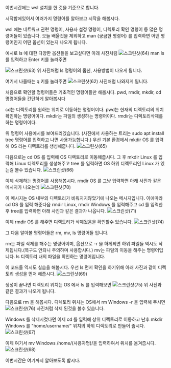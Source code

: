 이번시간에는 wsl 설치를 한 것을 기준으로 합니다.

시작함에있어서 여러가지 명령어를 알아보고 시작을 해봅시다.

wsl 에는 네트워크 관련 명령어, 사용자 설정 명령어, 디렉토리 확인 명령어 등 많은 명령어들이 있습니다.
오늘 배울것을 제외하고 man {궁금한 명령어} 를 입력하면 어떤 명령어인지 어떤 옵션이 있는지 나오게 됩니다.

예시로 ls 에 대한 다양한 옵션들을 보고싶다면
아래 사진처럼
![스크린샷(64)](https://github.com/user-attachments/assets/37ca69fa-9eec-4880-9bbb-dd250233ed8e)
man ls 를 입력하고 Enter 키를 눌러주면

![스크린샷(63)](https://github.com/user-attachments/assets/395fb6b9-01c3-4329-bc2c-8ca27d45cf47)
위 사진처럼 ls 명령어의 옵션, 사용방법이 나오게 됩니다.

여기서 나올때는 q 키를 눌러주면
![스크린샷(62)](https://github.com/user-attachments/assets/ecff3725-6e26-41ef-9865-efa87a1c5d61)
사진처럼 나와지게 됩니다.

처음으로 확인할 명령어들은 기초적인 명령어들만 해봅시다.
pwd, rmdir, mkdir, cd 명령어들을 간단하게 알아봅시다

cd는 디렉토리를 원하는 위치로 이동하는 명령어이다.
pwd는 현재의 디렉토리의 위치 확인하는 명령어이다.
mkdir는 파일의 생성하는 명령어이다.
rmdir는 디렉토리삭제를 하는 명령어이다.

위 명령어 사용예시를 보여드리겠습니다.
(사진에서 사용하는 트리는 sudo apt install tree 명령어를 입력하고 나면 사용가능합니다.)
우선 기본 환경에서 mkdir OS 를 입력해 OS 라는 디렉토리를 생성해줍니다.
![스크린샷(65)](https://github.com/user-attachments/assets/95b864f4-e570-46b6-9361-f3fdeb24618b)

다음으로는 cd OS 를 입력해 OS 디렉토리로 이동해줍시다.
그 후 mkdir Linux 를 입력해 Linux 디렉토리를 생성해주고 tree 를 입력하면 OS 하위 디렉토리인 Linux 가 있는걸 볼수 있습니다.
![스크린샷(66)](https://github.com/user-attachments/assets/a7ae1be4-0436-4ea9-a4c6-a00f69590c85)

이제 삭제하는 명령어를 사용해봅시다. 
rmdir OS 를 그냥 입력하면 아래 사진과 같은 메시지가 나오는데
![스크린샷(70)](https://github.com/user-attachments/assets/79273186-272d-4385-97fa-1098061eceef)

이 메시지는 OS 내부의 디렉토리가 비워지지않았기에 나오는 메시지입니다.
이에따라 cd OS 를 입력 해준다음 rmdir Linux, rmdir Windows 를 입력해주고
cd 를 입력한후 tree를 입력하면 아래 사진과 같은 결과가 나옵니다.
![스크린샷(71)](https://github.com/user-attachments/assets/7c675d0a-13ec-4953-8658-665353cbed82)

이제 rmdir OS 를 해주면 디렉토리가 삭제됬음을 확인할수 있습니다.
![스크린샷(74)](https://github.com/user-attachments/assets/39c820a1-89e0-4726-b04d-3709c3a6a110)


그 다음 알아볼 명령어들은 
rm, mv, ls 명령어들 입니다.

rm는 파일 삭제를 해주는 명령어이며, 옵션으로 -r 을 하게되면 하위 파일들 역시도 삭제됩니다.(복구도 안되니 주의하며 사용합시다.)
mv는 파일의 이동을 해주는 명령어입니다.
ls 디렉토리 내의 파일을 확인하는 명령어입니다.

이 코드들 역시도 실습을 해봅시다.
우선 ls 먼저 확인을 하기위해 아래 사진과 같이 디렉토리 생성을 먼저 해줍시다.
![스크린샷(69)](https://github.com/user-attachments/assets/8af8c96f-f3d5-4712-b096-b8ab5003bb82)

생성이 끝나면 디렉토리 위치는 OS 에서 ls 를 입력해보면 
![스크린샷(75)](https://github.com/user-attachments/assets/85cecd14-c8d2-46a4-8ebc-a143c2fc8e7a)
위 사진과 같은 결과가 나오게 됩니다.

다음으로 rm 을 해봅시다. 디렉토리 위치는 OS에서 rm Windows -r 을 입력해 주시면 
![스크린샷(76)](https://github.com/user-attachments/assets/be82db2c-28b5-49e4-a398-3890ce121407)
사진처럼 삭제 된것을 볼수 있습니다.

Windows 를 삭제시켰다면 이제 cd 를 입력해 상위 디렉토리로 이동하고 난후 mkdir Windows 를 "home/username/" 위치의 하위 디렉토리로 만들어 줍시다.
![스크린샷(67)](https://github.com/user-attachments/assets/6cc806ee-6e8b-4931-8d6d-26fea219e289)

이제 여기서 mv Windows /home/(사용자명)/을 입력하여서 위치를 옮겨줍시다.
![스크린샷(68)](https://github.com/user-attachments/assets/36522660-4228-4650-b732-ad442666304f)

이번시간은 여기까지 알아보도록 합시다.
